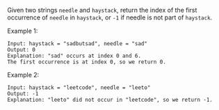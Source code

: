 Given two strings `needle` and `haystack`, return the index of the first occurrence of `needle` in `haystack`, or `-1` if needle is not part of `haystack`.

 

Example 1:
```
Input: haystack = "sadbutsad", needle = "sad"
Output: 0
Explanation: "sad" occurs at index 0 and 6.
The first occurrence is at index 0, so we return 0.
```

Example 2:
```
Input: haystack = "leetcode", needle = "leeto"
Output: -1
Explanation: "leeto" did not occur in "leetcode", so we return -1.
```